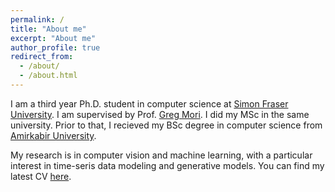 ```yaml
---
permalink: /
title: "About me"
excerpt: "About me"
author_profile: true
redirect_from: 
  - /about/
  - /about.html
---
```


I am a third year Ph.D. student in computer science at  [Simon Fraser University](https://www.sfu.ca/computing.html). I am supervised by Prof. [Greg Mori](https://www.cs.sfu.ca/~mori/). I did my  MSc in the same university. Prior to that, I recieved my BSc degree in computer science from [Amirkabir University](http://aut.ac.ir/).

My research is in computer vision and machine learning, with a particular interest in time-seris data modeling and generative models. You can find my latest CV [here](cv.pdf). 
